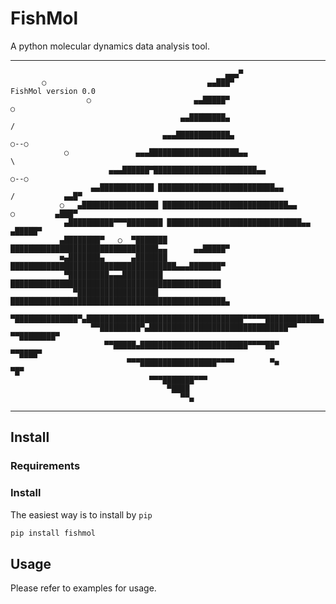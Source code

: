 # FishMol
A python molecular dynamics data analysis tool.

---
                                                    ▄▄▄▀
           ○                                    ▄▄███▀              FishMol version 0.0
                     ○                       ▄▄█████▀                          ○
                                          ▄▄████████▄                         /
                                      ▄▄▄████████████▄                    ○--○
                ○               ▄▄▄████████████████████▄▄                     \
                          ▄▄▄██████▀███████████████████████▄▄                  ○--○
                      ▄▄████████████ ██████████████████████████▄▄             /           ▄▄█▀
               ○   ▄█████████████████ ████████████████████████████▄▄         ○         ▄███▀
                ▄██████████▀▀▀████████ ██████████████████████████████▄▄             ▄█████▀
               ▄████████▀   ○  ▀███████ █████████████████████████████████▄▄      ▄▄█████▀
               ■▄███████▄      ▄███████ █████████████████████████████████████▄▄▄███████▀
                ▀█████████▄▄▄█████████ ███████████████████████████████████████████████
                  ▀██████████████████ ████████████████████████████████████████████████▄
                    ▀██████████████▀▄███████████████████████████████████▀▀▀▀▀████████████▄
                      ▀▀█████████▀▄███████████████████████████████▀▀           ▀▀████████▀
                         ▀▀█████▄████████████████████████▀▀▀▀██▀                 ▀▀████▀
                              ▀▀▀█████████████████▀▀▀▀        ▀■                    ▀█▀
                                   ▀▀▀███████▀▀▀
                                       ▀████
                                          ▀▀▄
---

## Install
### Requirements

### Install
The easiest way is to install by `pip`
```bash
pip install fishmol
```

## Usage
Please refer to examples for usage.

